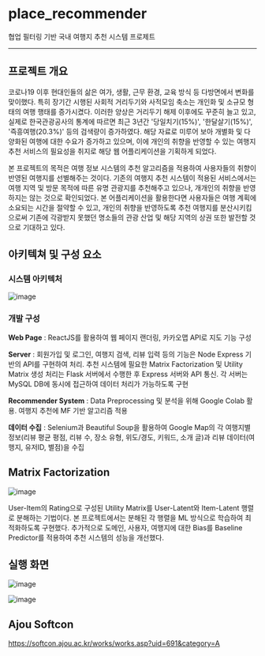 # place_recommender
협업 필터링 기반 국내 여행지 추천 시스템 프로제트

---

## 프로젝트 개요
코로나19 이후 현대인들의 삶은 여가, 생활, 근무 환경, 교육 방식 등 다방면에서 변화를 맞이했다. 특히 장기간 시행된 사회적 거리두기와 사적모임 축소는 개인화 및 소규모 형태의 여행 행태를 증가시켰다. 이러한 양상은 거리두기 해제 이후에도 꾸준히 늘고 있고, 실제로 한국관광공사의 통계에 따르면 최근 3년간 '당일치기(15%)', '한달살기(15%)', '즉흥여행(20.3%)' 등의 검색량이 증가하였다. 해당 자료로 미루어 보아 개별화 및 다양화된 여행에 대한 수요가 증가하고 있으며, 이에 개인의 취향을 반영할 수 있는 여행지 추천 서비스의 필요성을 취지로 해당 웹 어플리케이션을 기획하게 되었다.

본 프로젝트의 목적은 여행 정보 시스템의 추천 알고리즘을 적용하여 사용자들의 취향이 반영된 여행지를 선별해주는 것이다. 기존의 여행지 추천 시스템이 적용된 서비스에서는 여행 지역 및 방문 목적에 따른 유명 관광지를 추천해주고 있으나, 개개인의 취향을 반영하지는 않는 것으로 확인되었다. 본 어플리케이션을 활용한다면 사용자들은 여행 계획에 소요되는 시간을 절약할 수 있고, 개인의 취향을 반영하도록 추천 여행지를 분산시키킴으로써 기존에 각광받지 못했던 명소들의 관광 산업 및 해당 지역의 상권 또한 발전할 것으로 기대하고 있다.

## 아키텍쳐 및 구성 요소
### 시스템 아키텍처
  
![image](https://user-images.githubusercontent.com/56084058/230799209-f37d6785-bad8-4d1e-99f8-a56a2690f156.png)


### 개발 구성
**Web Page**
: ReactJS를 활용하여 웹 페이지 랜더링, 카카오맵 API로 지도 기능 구성

**Server**
: 회원가입 및 로그인, 여행지 검색, 리뷰 입력 등의 기능은 Node Express 기반의 API를 구현하여 처리. 추천 시스템에 필요한 Matrix Factorization 및 Utility Matrix 생성 처리는 Flask 서버에서 수행한 후 Express 서버와 API 통신. 각 서버는 MySQL DB에 동시에 접근하여 데이터 처리가 가능하도록 구현

**Recommender System**
: Data Preprocessing 및 분석을 위해 Google Colab 활용. 여행지 추천에 MF 기반 알고리즘 적용

**데이터 수집**
: Selenium과 Beautiful Soup을 활용하여 Google Map의 각 여행지별 정보(리뷰 평균 평점, 리뷰 수, 장소 유형, 위도/경도, 키워드, 소개 글)과 리뷰 데이터(여행지, 유저ID, 별점)을 수집

## Matrix Factorization

![image](https://user-images.githubusercontent.com/56084058/230799495-e6e498b7-1cc8-40e8-81d0-e9034c38d005.png)

User-Item의 Rating으로 구성된 Utility Matrix를 User-Latent와 Item-Latent 행렬로 분해하는 기법이다. 본 프로젝트에서는 분해된 각 행렬을 ML 방식으로 학습하여 최적화하도록 구현했다. 추가적으로 도메인, 사용자, 여행지에 대한 Bias를 Baseline Predictor를 적용하여 추천 시스템의 성능을 개선했다.

## 실행 화면

![image](https://user-images.githubusercontent.com/56084058/230799539-496dabbf-da34-47e6-bd1f-1d51588d7c68.png)

![image](https://user-images.githubusercontent.com/56084058/230799565-d74d100e-a422-4cc9-a30b-9380da6ee3a5.png)

## Ajou Softcon
https://softcon.ajou.ac.kr/works/works.asp?uid=691&category=A
